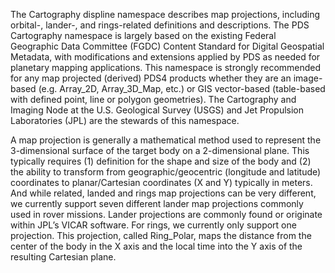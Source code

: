 The Cartography displine namespace describes map projections, including orbital-, lander-, and rings-related definitions and descriptions. The PDS Cartography namespace is largely based on the existing Federal Geographic Data Committee (FGDC) Content Standard for Digital Geospatial Metadata, with modifications and extensions applied by PDS as needed for planetary mapping applications. This namespace is strongly recommended for any map projected (derived) PDS4 products whether they are an image-based (e.g. Array_2D, Array_3D_Map, etc.) or GIS vector-based (table-based with defined point, line or polygon geometries). The Cartography and Imaging Node at the U.S. Geological Survey (USGS) and Jet Propulsion Laboratories (JPL) are the stewards of this namespace.

A map projection is generally a mathematical method used to represent the 3-dimensional surface of the target body on a 2-dimensional plane. This typically requires (1) definition for the shape and size of the body and (2) the ability to transform from geographic/geocentric (longitude and latitude) coordinates to planar/Cartesian coordinates (X and Y) typically in meters. And while related, landed and rings map projections can be very different, we currently support seven different lander map projections commonly used in rover missions. Lander projections are commonly found or originate within JPL’s VICAR software. For rings, we currently only support one projection. This projection, called Ring_Polar, maps the distance from the center of the body in the X axis and the local time into the Y axis of the resulting Cartesian plane.